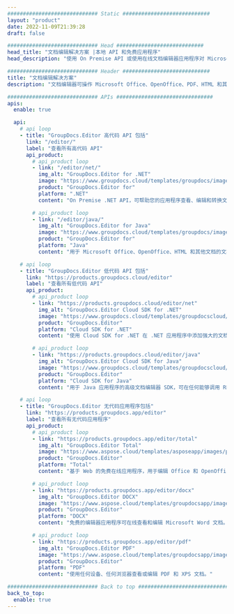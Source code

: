 ```yaml
---
############################# Static ############################
layout: "product"
date: 2022-11-09T21:39:28
draft: false

############################# Head ############################
head_title: "文档编辑解决方案 |本地 API 和免费应用程序"
head_description: "使用 On Premise API 或使用在线文档编辑器应用程序对 Microsoft Office、OpenDocument、PDF 和其他文件格式进行文档编辑。"

############################# Header ############################
title: "文档编辑解决方案"
description: "文档编辑器可操作 Microsoft Office、OpenOffice、PDF、HTML 和其他文档文件格式。"

############################# APIs ###############################
apis:
  enable: true

  api:
    # api loop
    - title: "GroupDocs.Editor 高代码 API 包括"
      link: "/editor/"
      label: "查看所有高代码 API"
      api_product:
        # api_product loop
        - link: "/editor/net/"
          img_alt: "GroupDocs.Editor for .NET"
          image: "https://www.groupdocs.cloud/templates/groupdocs/images/product-logos/groupdocs-editor-net.png"
          product: "GroupDocs.Editor for"
          platform: ".NET"
          content: "On Premise .NET API，可帮助您的应用程序查看、编辑和转换文档。"

        # api_product loop
        - link: "/editor/java/"
          img_alt: "GroupDocs.Editor for Java"
          image: "https://www.groupdocs.cloud/templates/groupdocs/images/product-logos/groupdocs-editor-java.png"
          product: "GroupDocs.Editor for"
          platform: "Java"
          content: "用于 Microsoft Office、OpenOffice、HTML 和其他文档的文档编辑 API，可在基于 Java 的应用程序中进行操作。"

    # api loop
    - title: "GroupDocs.Editor 低代码 API 包括"
      link: "https://products.groupdocs.cloud/editor"
      label: "查看所有低代码 API"
      api_product:
        # api_product loop
        - link: "https://products.groupdocs.cloud/editor/net"
          img_alt: "GroupDocs.Editor Cloud SDK for .NET"
          image: "https://www.groupdocs.cloud/templates/groupdocscloud/images/sdk/272x272/groupdocs_editor-for-net.png"
          product: "GroupDocs.Editor"
          platform: "Cloud SDK for .NET"
          content: "使用 Cloud SDK for .NET 在 .NET 应用程序中添加强大的文档格式编辑功能。编辑 MS Office、Web 和 XML 文档。"

        # api_product loop
        - link: "https://products.groupdocs.cloud/editor/java"
          img_alt: "GroupDocs.Editor Cloud SDK for Java"
          image: "https://www.groupdocs.cloud/templates/groupdocscloud/images/sdk/272x272/groupdocs_editor-for-java.png"
          product: "GroupDocs.Editor"
          platform: "Cloud SDK for Java"
          content: "用于 Java 应用程序的高级文档编辑器 SDK，可在任何能够调用 REST API 的平台上编辑行业标准文档文件格式。"

    # api loop
    - title: "GroupDocs.Editor 无代码应用程序包括"
      link: "https://products.groupdocs.app/editor"
      label: "查看所有无代码应用程序"
      api_product:
        # api_product loop
        - link: "https://products.groupdocs.app/editor/total"
          img_alt: "GroupDocs.Editor Total"
          image: "https://www.aspose.cloud/templates/asposeapp/images/products/logo/aspose_editor-app.png"
          product: "GroupDocs.Editor"
          platform: "Total"
          content: "基于 Web 的免费在线应用程序，用于编辑 Office 和 OpenOffice 中的流行文件格式。"

        # api_product loop
        - link: "https://products.groupdocs.app/editor/docx"
          img_alt: "GroupDocs.Editor DOCX"
          image: "https://www.aspose.cloud/templates/groupdocsapp/images/products/logo/groupdocs_words-app.png"
          product: "GroupDocs.Editor"
          platform: "DOCX"
          content: "免费的编辑器应用程序可在线查看和编辑 Microsoft Word 文档。"

        # api_product loop
        - link: "https://products.groupdocs.app/editor/pdf"
          img_alt: "GroupDocs.Editor PDF"
          image: "https://www.aspose.cloud/templates/groupdocsapp/images/products/logo/groupdocs_pdf-app.png"
          product: "GroupDocs.Editor"
          platform: "PDF"
          content: "使用任何设备、任何浏览器查看或编辑 PDF 和 XPS 文档。"

############################# Back to top ###############################
back_to_top:
  enable: true
---
```

